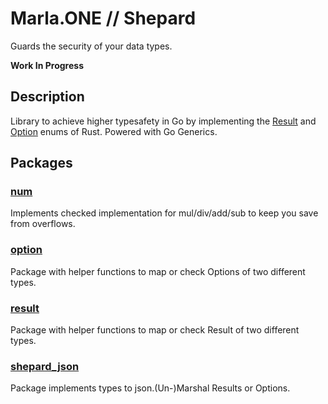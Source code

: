 # Marla.ONE // Shepard

Guards the security of your data types.

**Work In Progress**

## Description

Library to achieve higher typesafety in Go by implementing the [Result](https://doc.rust-lang.org/std/result/enum.Result.html) and [Option](https://doc.rust-lang.org/std/option/enum.Option.html) enums of Rust. Powered with Go Generics.

## Packages
 
### [num](https://github.com/marlaone/shepard/tree/main/num)

Implements checked implementation for mul/div/add/sub to keep you save from overflows.

### [option](https://github.com/marlaone/shepard/tree/main/option)

Package with helper functions to map or check Options of two different types.

### [result](https://github.com/marlaone/shepard/tree/main/result)

Package with helper functions to map or check Result of two different types.

### [shepard_json](https://github.com/marlaone/shepard/tree/main/shepard_json)

Package implements types to json.(Un-)Marshal Results or Options.
